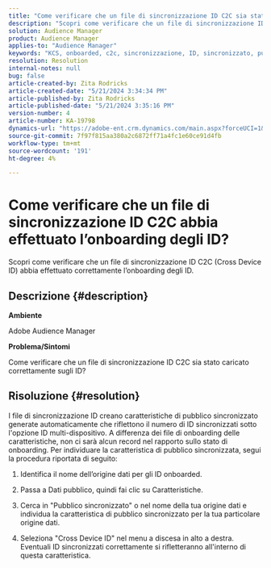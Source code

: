 ```yaml
---
title: "Come verificare che un file di sincronizzazione ID C2C sia stato acquisito dagli ID?"
description: "Scopri come verificare che un file di sincronizzazione ID C2C (Cross Device ID) abbia effettuato correttamente l’onboarding dei tuoi ID."
solution: Audience Manager
product: Audience Manager
applies-to: "Audience Manager"
keywords: "KCS, onboarded, c2c, sincronizzazione, ID, sincronizzato, pubblico, caratteristica, stato, report"
resolution: Resolution
internal-notes: null
bug: false
article-created-by: Zita Rodricks
article-created-date: "5/21/2024 3:34:34 PM"
article-published-by: Zita Rodricks
article-published-date: "5/21/2024 3:35:16 PM"
version-number: 4
article-number: KA-19798
dynamics-url: "https://adobe-ent.crm.dynamics.com/main.aspx?forceUCI=1&pagetype=entityrecord&etn=knowledgearticle&id=cc0f639a-8717-ef11-9f89-6045bd06eea5"
source-git-commit: 7f97f815aa380a2c6872ff71a4fc1e60ce91d4fb
workflow-type: tm+mt
source-wordcount: '191'
ht-degree: 4%

---
```


# Come verificare che un file di sincronizzazione ID C2C abbia effettuato l’onboarding degli ID?


Scopri come verificare che un file di sincronizzazione ID C2C (Cross Device ID) abbia effettuato correttamente l’onboarding degli ID.

## Descrizione {#description}


<b>Ambiente</b>

Adobe Audience Manager

<b>Problema/Sintomi</b>

Come verificare che un file di sincronizzazione ID C2C sia stato caricato correttamente sugli ID?




## Risoluzione {#resolution}


I file di sincronizzazione ID creano caratteristiche di pubblico sincronizzato generate automaticamente che riflettono il numero di ID sincronizzati sotto l&#39;opzione ID multi-dispositivo. A differenza dei file di onboarding delle caratteristiche, non ci sarà alcun record nel rapporto sullo stato di onboarding. Per individuare la caratteristica di pubblico sincronizzata, segui la procedura riportata di seguito:

1) Identifica il nome dell’origine dati per gli ID onboarded.

2) Passa a Dati pubblico, quindi fai clic su Caratteristiche.

3) Cerca in &quot;Pubblico sincronizzato&quot; o nel nome della tua origine dati e individua la caratteristica di pubblico sincronizzato per la tua particolare origine dati.

4) Seleziona &quot;Cross Device ID&quot; nel menu a discesa in alto a destra. Eventuali ID sincronizzati correttamente si rifletteranno all&#39;interno di questa caratteristica.
